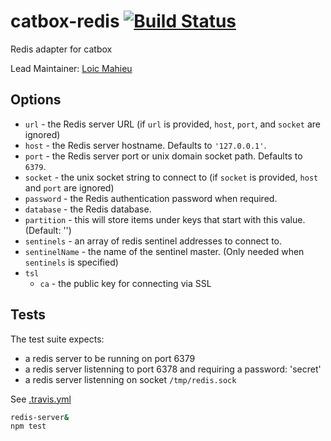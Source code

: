 catbox-redis [![Build Status](https://travis-ci.org/hapijs/catbox-redis.svg?branch=master)](https://travis-ci.org/hapijs/catbox-redis)
============

Redis adapter for catbox

Lead Maintainer: [Loic Mahieu](https://github.com/LoicMahieu)

## Options

- `url` - the Redis server URL (if `url` is provided, `host`, `port`, and `socket` are ignored)
- `host` - the Redis server hostname. Defaults to `'127.0.0.1'`.
- `port` - the Redis server port or unix domain socket path. Defaults to `6379`.
- `socket` - the unix socket string to connect to (if `socket` is provided, `host` and `port` are ignored)
- `password` - the Redis authentication password when required.
- `database` - the Redis database.
- `partition` - this will store items under keys that start with this value. (Default: '')
- `sentinels` - an array of redis sentinel addresses to connect to.
- `sentinelName` - the name of the sentinel master. (Only needed when `sentinels` is specified)
- `tsl`
    - `ca` - the public key for connecting via SSL

## Tests

The test suite expects:
- a redis server to be running on port 6379
- a redis server listenning to port 6378 and requiring a password: 'secret'
- a redis server listenning on socket `/tmp/redis.sock`

See [.travis.yml](./.travis.yml)

```sh
redis-server&
npm test
```
